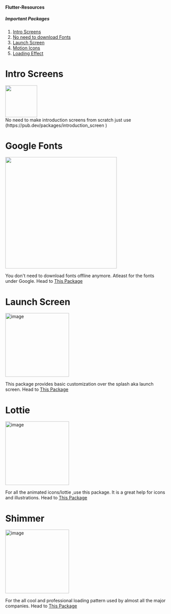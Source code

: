 #### Flutter-Resources

##### Important Packages

1. [Intro Screens](#Intro-Screen)
2. [No need to download Fonts](#GoogleFonts)
3. [Launch Screen](#LaunchScreen)
4. [Motion Icons](#Lottie)
5. [Loading Effect](#shimmer)

# <a name="Intro-Screen">Intro Screens</a>
<div><img src="https://github.com/tusharbansal22/Flutter-Resources/assets/104081946/08090b43-0373-4c11-93d7-7464d47117e7" width=100></img></div>
No need to make introduction screens from scratch just use (https://pub.dev/packages/introduction_screen )

# <div><a name="GoogleFonts"> Google Fonts </a></div>
<img src="https://github.com/tusharbansal22/Flutter-Resources/assets/104081946/509227d5-b40e-4250-8f46-0c92e31c0055" width=350></img>
 
You don't need to download fonts offline anymore. Atleast for the fonts under Google. Head to [This Package](https://pub.dev/packages/google_fonts)

# <div><a name="LaunchScreen"> Launch Screen </a></div>
<img width="200" alt="image" src="https://github.com/tusharbansal22/Flutter-Resources/assets/104081946/7a34c524-851f-45ac-b319-d682a4bc5fa7">
 
This package provides basic customization over the splash aka launch screen. Head to [This Package](https://pub.dev/packages/flutter_native_splash)

# <div><a name="Lottie"> Lottie </a></div>
<img width="200" alt="image" src="https://github.com/tusharbansal22/Flutter-Resources/assets/104081946/693198a8-f60a-4b21-a319-ce27e2e656c0">
 
For all the animated icons/lottie ,use this package. It is a great help for icons and illustrations. Head to [This Package](https://pub.dev/packages/lottie)

# <div><a name="shimmer"> Shimmer </a></div>

<img width="200" alt="image" src="https://github.com/tusharbansal22/Flutter-Resources/assets/104081946/b3f1a07e-3541-4792-8ac7-c8ab743d8450">
 
For the all cool and professional loading pattern used by almost all the major companies. Head to [This Package](https://pub.dev/packages/lottie)
